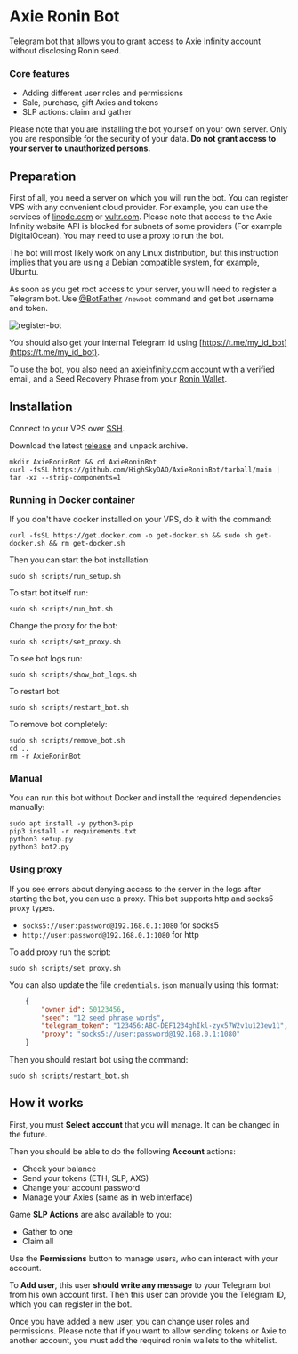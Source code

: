 # Axie Ronin Bot

Telegram bot that allows you to grant access to Axie Infinity account without disclosing Ronin seed.

### Core features
- Adding different user roles and permissions
- Sale, purchase, gift Axies and tokens
- SLP actions: claim and gather

Please note that you are installing the bot yourself on your own server. Only you are responsible for the security of your data. 
**Do not grant access to your server to unauthorized persons.**

## Preparation

First of all, you need a server on which you will run the bot. 
You can register VPS with any convenient cloud provider.
For example, you can use the services of [linode.com](https://www.linode.com/) or [vultr.com](https://www.vultr.com/products/cloud-compute/).
Please note that access to the Axie Infinity website API is blocked for subnets of some providers (For example DigitalOcean). 
You may need to use a proxy to run the bot.

The bot will most likely work on any Linux distribution, 
but this instruction implies that you are using a Debian compatible system, for example, Ubuntu.

As soon as you get root access to your server, you will need to register a Telegram bot.
Use [@BotFather](https://t.me/BotFather) `/newbot` command and get bot username and token. 

![register-bot](https://user-images.githubusercontent.com/454185/145290478-488dce81-f6c2-4a2e-92f6-3c20c0504689.png)

You should also get your internal Telegram id using [https://t.me/my_id_bot](https://t.me/my_id_bot).

To use the bot, you also need an [axieinfinity.com](https://marketplace.axieinfinity.com) account with a verified email, 
and a Seed Recovery Phrase from your [Ronin Wallet](https://wallet.roninchain.com/).


## Installation

Connect to your VPS over [SSH](https://www.linode.com/docs/guides/networking/ssh/).

Download the latest [release](https://github.com/HighSkyDAO/AxieRoninBot/tarball/main) and unpack archive.
```shell
mkdir AxieRoninBot && cd AxieRoninBot
curl -fsSL https://github.com/HighSkyDAO/AxieRoninBot/tarball/main | tar -xz --strip-components=1
```

### Running in Docker container

If you don't have docker installed on your VPS, do it with the command:
```shell
curl -fsSL https://get.docker.com -o get-docker.sh && sudo sh get-docker.sh && rm get-docker.sh
```

Then you can start the bot installation:
```shell
sudo sh scripts/run_setup.sh
```
To start bot itself run:

```shell
sudo sh scripts/run_bot.sh
```

Change the proxy for the bot:

```shell
sudo sh scripts/set_proxy.sh
```

To see bot logs run:

```shell
sudo sh scripts/show_bot_logs.sh
```

To restart bot:

```shell
sudo sh scripts/restart_bot.sh
```

To remove bot completely:

```shell
sudo sh scripts/remove_bot.sh
cd ..
rm -r AxieRoninBot
```

### Manual

You can run this bot without Docker and install the required dependencies manually:

```
sudo apt install -y python3-pip
pip3 install -r requirements.txt
python3 setup.py
python3 bot2.py
```

### Using proxy

If you see errors about denying access to the server in the logs after starting the bot, you can use a proxy.
This bot supports http and socks5 proxy types. 
 - `socks5://user:password@192.168.0.1:1080` for socks5
 - `http://user:password@192.168.0.1:1080` for http

To add proxy run the script:
```shell
sudo sh scripts/set_proxy.sh
```

You can also update the file `credentials.json` manually using this format:
```json
    {
        "owner_id": 50123456,
        "seed": "12 seed phrase words",
        "telegram_token": "123456:ABC-DEF1234ghIkl-zyx57W2v1u123ew11",
        "proxy": "socks5://user:password@192.168.0.1:1080"
    }
```

Then you should restart bot using the command:
```shell
sudo sh scripts/restart_bot.sh
```

## How it works

First, you must **Select account** that you will manage. It can be changed in the future.

Then you should be able to do the following **Account** actions:
 - Check your balance
 - Send your tokens (ETH, SLP, AXS)
 - Change your account password
 - Manage your Axies (same as in web interface)

Game **SLP Actions** are also available to you:
 - Gather to one
 - Claim all

Use the **Permissions** button to manage users, who can interact with your account.

To **Add user**, this user **should write any message** to your Telegram bot from his own account first.
Then this user can provide you the Telegram ID, which you can register in the bot. 

Once you have added a new user, you can change user roles and permissions.
Please note that if you want to allow sending tokens or Axie to another account, you must add the required ronin wallets to the whitelist.
